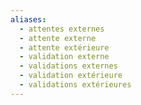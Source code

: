 ```yaml
---
aliases:
  - attentes externes
  - attente externe
  - attente extérieure
  - validation externe
  - validations externes
  - validation extérieure
  - validations extérieures
---
```

